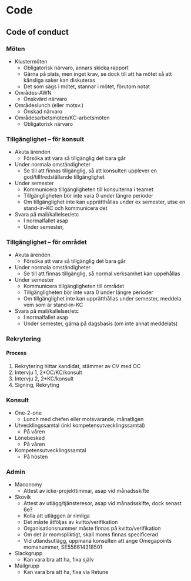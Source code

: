 # Code
## Code of conduct
### Möten
- Klustermöten
  - Obligatorisk närvaro, annars skicka rapport
  - Gärna på plats, men inget krav, se dock till att ha mötet så att känsliga saker kan diskuteras
  - Det som sägs i mötet, stannar i mötet, förutom notat
- Områdes-AWN
  - Önskvärd närvaro
- Områdeslunch (eller motsv.)
  - Önskad närvaro
- Områdesarbetsmöten/KC-arbetsmöten
  - Obligatorisk närvaro

### Tillgänglighet – för konsult
- Akuta ärenden
  - Försöka att vara så tillgänglig det bara går
- Under normala omständigheter
  - Se till att finnas tillgänglig, så att konsulten upplever en god/tillfredställande tillgänglighet
- Under semester
  - Kommunicera tillgängligheten till konsulterna i teamet
  - Tillgängligheten bör inte vara 0 under längre perioder
  - Om tillgänglighet inte kan upprätthållas under ex semester, utse en stand-in-KC och kommunicera det
- Svara på mail/kallelser/etc
  - I normalfallet asap
  - Under semester, 

### Tillgänglighet – för området
- Akuta ärenden
  - Försöka att vara så tillgänglig det bara går
- Under normala omständigheter
  - Se till att finnas tillgänglig, så normal verksamhet kan uppehållas
- Under semester
  - Kommunicera tillgängligheten till området
  - Tillgängligheten bör inte vara 0 under längre perioder
  - Om tillgänglighet inte kan upprätthållas under semester, meddela vem som är stand-in-KC
- Svara på mail/kallelser/etc
  - I normalfallet asap
  - Under semester, gärna på dagsbasis (om inte annat meddelats) 

### Rekrytering

#### Process
1. Rekrytering hittar kandidat, stämmer av CV med OC
1. Intervju 1, 2*OC/KC/konsult
1. Intervju 2, 2*KC/konsult
1. Signing, Rekryting

### Konsult
- One-2-one
  - Lunch med chefen eller motsvarande, månatligen
- Utvecklingssamtal (inkl kompetensutvecklingssamtal)
  - På våren
- Lönebesked
  - På våren
- Kompetensutvecklingssamtal
  - På hösten

### Admin
- Maconomy
  - Attest av icke-projekttimmar, asap vid månadsskifte
- Skovik
  - Attest av utlägg/tjänsteresor, asap vid månadsskifte, dock senast 6e?
  - Kolla att utläggen är rimliga
  - Det måste åtföljas av kvitto/verifikation
  - Organisationsnummer måste finnas på kvitto/verifikation
  - Om det är momspliktigt, skall moms finnas specificerad
  - Vid utlandsutlägg, uppmana konsulten att ange Omegapoints momsnummer, SE556614318501
- Slackgrupp
  - Kan vara bra att ha, fixa själv
- Mailgrupp
  - Kan vara bra att ha, fixa via Retune


